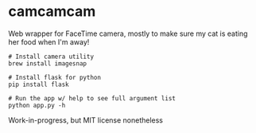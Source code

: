 # camcamcam

Web wrapper for FaceTime camera, mostly to make sure my cat is eating her food when I'm away!

```shell
# Install camera utility
brew install imagesnap

# Install flask for python
pip install flask

# Run the app w/ help to see full argument list
python app.py -h
```

Work-in-progress, but MIT license nonetheless

